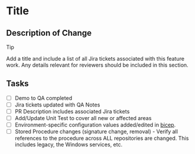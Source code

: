 # Title

## Description of Change

> [!TIP]
> Add a title and include a list of all Jira tickets associated with this feature work.
> Any details relevant for reviewers should be included in this section.

## Tasks

- [ ] Demo to QA completed
- [ ] Jira tickets updated with QA Notes
- [ ] PR Description includes associated Jira tickets
- [ ] Add/Update Unit Test to cover all new or affected areas
- [ ] Environment-specific configuration values added/edited in [bicep](../../bicep/).
- [ ] Stored Procedure changes (signature change, removal) - Verify all references to the procedure across ALL repositories are changed.  This includes legacy, the Windows services, etc.
